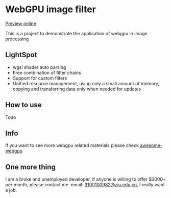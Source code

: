 # WebGPU image filter

[Preview online](https://quarksb.github.io/webgpu-image-filter/)

This is a project to demonstrate the application of webgpu in image processing


## LightSpot
- wgsl shader auto parsing
- Free combination of filter chains
- Support for custom filters
- Unified resource management, using only a small amount of memory, copying and transferring data only when needed for updates

## How to use
Todo



## Info
If you want to see more webgpu related materials please check [awesome-webgpu](https://github.com/mikbry/awesome-webgpu)

## One more thing
I am a broke and unemployed developer, if anyone is willing to offer $3000+ per month, please contact me. email: 3100100982@zju.edu.cn, I really want a job.

 
